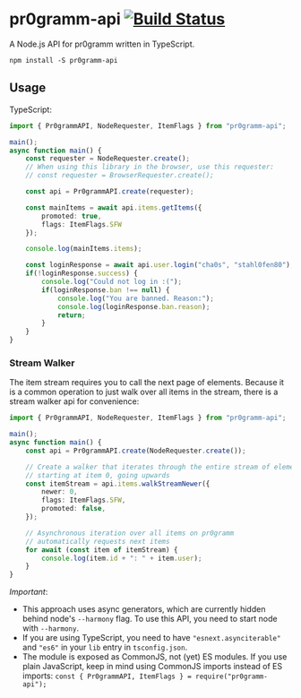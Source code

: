 # pr0gramm-api [![Build Status](https://travis-ci.com/holzmaster/node-pr0gramm-api.svg?branch=master)](https://travis-ci.com/holzmaster/node-pr0gramm-api)
A Node.js API for pr0gramm written in TypeScript.
```Shell
npm install -S pr0gramm-api
```

## Usage
TypeScript:
```TypeScript
import { Pr0grammAPI, NodeRequester, ItemFlags } from "pr0gramm-api";

main();
async function main() {
    const requester = NodeRequester.create();
    // When using this library in the browser, use this requester:
    // const requester = BrowserRequester.create();

    const api = Pr0grammAPI.create(requester);

    const mainItems = await api.items.getItems({
        promoted: true,
        flags: ItemFlags.SFW
    });

    console.log(mainItems.items);

    const loginResponse = await api.user.login("cha0s", "stahl0fen80");
    if(!loginResponse.success) {
        console.log("Could not log in :(");
        if(loginResponse.ban !== null) {
            console.log("You are banned. Reason:");
            console.log(loginResponse.ban.reason);
            return;
        }
    }
}
```

### Stream Walker
The item stream requires you to call the next page of elements. Because it is a common operation to just walk over all items in the stream, there is a stream walker api for convenience:
```TypeScript
import { Pr0grammAPI, NodeRequester, ItemFlags } from "pr0gramm-api";

main();
async function main() {
    const api = Pr0grammAPI.create(NodeRequester.create());

    // Create a walker that iterates through the entire stream of elements
    // starting at item 0, going upwards
    const itemStream = api.items.walkStreamNewer({
        newer: 0,
        flags: ItemFlags.SFW,
        promoted: false,
    });

    // Asynchronous iteration over all items on pr0gramm
    // automatically requests next items
    for await (const item of itemStream) {
        console.log(item.id + ": " + item.user);
    }
}
```
*Important*:
- This approach uses async generators, which are currently hidden behind node's `--harmony` flag. To use this API, you need to start node with `--harmony`.
- If you are using TypeScript, you need to have `"esnext.asynciterable"` and `"es6"` in your `lib` entry in `tsconfig.json`.
- The module is exposed as CommonJS, not (yet) ES modules. If you use plain JavaScript, keep in mind using CommonJS imports instead of ES imports: `const { Pr0grammAPI, ItemFlags } = require("pr0gramm-api");`
